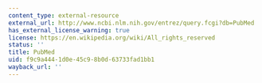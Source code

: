 ```yaml
---
content_type: external-resource
external_url: http://www.ncbi.nlm.nih.gov/entrez/query.fcgi?db=PubMed
has_external_license_warning: true
license: https://en.wikipedia.org/wiki/All_rights_reserved
status: ''
title: PubMed
uid: f9c9a444-1d0e-45c9-8b0d-63733fad1bb1
wayback_url: ''
---
```

